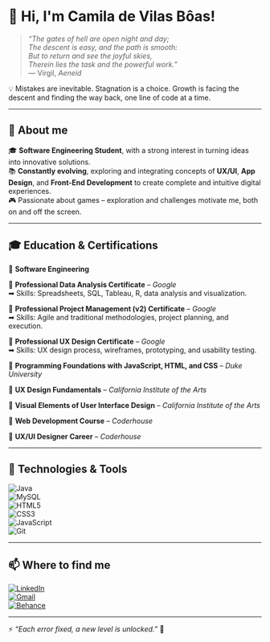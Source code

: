 # 👋 Hi, I'm Camila de Vilas Bôas!

> *“The gates of hell are open night and day;  
> The descent is easy, and the path is smooth:  
> But to return and see the joyful skies,  
> Therein lies the task and the powerful work.”*  
> — Virgil, *Aeneid*  

💡 Mistakes are inevitable. Stagnation is a choice. Growth is facing the descent and finding the way back, one line of code at a time.

---

## 🚀 About me  
🎓 **Software Engineering Student**, with a strong interest in turning ideas into innovative solutions.  
📚 **Constantly evolving**, exploring and integrating concepts of **UX/UI**, **App Design**, and **Front-End Development** to create complete and intuitive digital experiences.  
🎮 Passionate about games – exploration and challenges motivate me, both on and off the screen.  

---

## 🎓 Education & Certifications  

📖 **Software Engineering**  

📜 **Professional Data Analysis Certificate** – *Google*  
➡ Skills: Spreadsheets, SQL, Tableau, R, data analysis and visualization.  

📜 **Professional Project Management (v2) Certificate** – *Google*  
➡ Skills: Agile and traditional methodologies, project planning, and execution.  

📜 **Professional UX Design Certificate** – *Google*  
➡ Skills: UX design process, wireframes, prototyping, and usability testing.  

📜 **Programming Foundations with JavaScript, HTML, and CSS** – *Duke University*  

📜 **UX Design Fundamentals** – *California Institute of the Arts*  

📜 **Visual Elements of User Interface Design** – *California Institute of the Arts*  

📜 **Web Development Course** – *Coderhouse*  

📜 **UX/UI Designer Career** – *Coderhouse*  

---

## 🔧 Technologies & Tools  
![Java](https://img.shields.io/badge/Java-ED8B00?style=for-the-badge&logo=openjdk&logoColor=white)  
![MySQL](https://img.shields.io/badge/MySQL-4479A1?style=for-the-badge&logo=mysql&logoColor=white)  
![HTML5](https://img.shields.io/badge/HTML5-E34F26?style=for-the-badge&logo=html5&logoColor=white)  
![CSS3](https://img.shields.io/badge/CSS3-1572B6?style=for-the-badge&logo=css3&logoColor=white)  
![JavaScript](https://img.shields.io/badge/JavaScript-F7DF1E?style=for-the-badge&logo=javascript&logoColor=black)  
![Git](https://img.shields.io/badge/Git-F05032?style=for-the-badge&logo=git&logoColor=white)  

---

## 📫 Where to find me  
[![LinkedIn](https://img.shields.io/badge/LinkedIn-0A66C2?style=for-the-badge&logo=linkedin&logoColor=white)](https://www.linkedin.com/in/devilasboas/)  
[![Gmail](https://img.shields.io/badge/Gmail-EA4335?style=for-the-badge&logo=gmail&logoColor=white)](mailto:camiladevilasboas@gmail.com)  
[![Behance](https://img.shields.io/badge/Behance-1769FF?style=for-the-badge&logo=behance&logoColor=white)](https://www.behance.net/devilasboas)

---

⚡ *“Each error fixed, a new level is unlocked.”* 🚀
